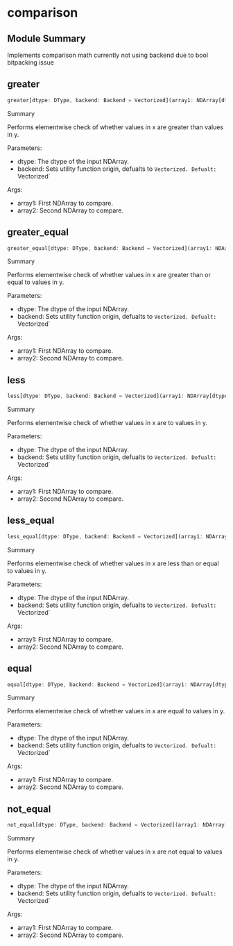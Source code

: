 



# comparison

##  Module Summary
  
Implements comparison math currently not using backend due to bool bitpacking issue
## greater


```rust
greater[dtype: DType, backend: Backend = Vectorized](array1: NDArray[dtype], array2: NDArray[dtype]) -> NDArray[bool]
```  
Summary  
  
Performs elementwise check of whether values in x are greater than values in y.  
  
Parameters:  

- dtype: The dtype of the input NDArray.
- backend: Sets utility function origin, defualts to `Vectorized. Defualt: `Vectorized`
  
Args:  

- array1: First NDArray to compare.
- array2: Second NDArray to compare.

## greater_equal


```rust
greater_equal[dtype: DType, backend: Backend = Vectorized](array1: NDArray[dtype], array2: NDArray[dtype]) -> NDArray[bool]
```  
Summary  
  
Performs elementwise check of whether values in x are greater than or equal to values in y.  
  
Parameters:  

- dtype: The dtype of the input NDArray.
- backend: Sets utility function origin, defualts to `Vectorized. Defualt: `Vectorized`
  
Args:  

- array1: First NDArray to compare.
- array2: Second NDArray to compare.

## less


```rust
less[dtype: DType, backend: Backend = Vectorized](array1: NDArray[dtype], array2: NDArray[dtype]) -> NDArray[bool]
```  
Summary  
  
Performs elementwise check of whether values in x are to values in y.  
  
Parameters:  

- dtype: The dtype of the input NDArray.
- backend: Sets utility function origin, defualts to `Vectorized. Defualt: `Vectorized`
  
Args:  

- array1: First NDArray to compare.
- array2: Second NDArray to compare.

## less_equal


```rust
less_equal[dtype: DType, backend: Backend = Vectorized](array1: NDArray[dtype], array2: NDArray[dtype]) -> NDArray[bool]
```  
Summary  
  
Performs elementwise check of whether values in x are less than or equal to values in y.  
  
Parameters:  

- dtype: The dtype of the input NDArray.
- backend: Sets utility function origin, defualts to `Vectorized. Defualt: `Vectorized`
  
Args:  

- array1: First NDArray to compare.
- array2: Second NDArray to compare.

## equal


```rust
equal[dtype: DType, backend: Backend = Vectorized](array1: NDArray[dtype], array2: NDArray[dtype]) -> NDArray[bool]
```  
Summary  
  
Performs elementwise check of whether values in x are equal to values in y.  
  
Parameters:  

- dtype: The dtype of the input NDArray.
- backend: Sets utility function origin, defualts to `Vectorized. Defualt: `Vectorized`
  
Args:  

- array1: First NDArray to compare.
- array2: Second NDArray to compare.

## not_equal


```rust
not_equal[dtype: DType, backend: Backend = Vectorized](array1: NDArray[dtype], array2: NDArray[dtype]) -> NDArray[bool]
```  
Summary  
  
Performs elementwise check of whether values in x are not equal to values in y.  
  
Parameters:  

- dtype: The dtype of the input NDArray.
- backend: Sets utility function origin, defualts to `Vectorized. Defualt: `Vectorized`
  
Args:  

- array1: First NDArray to compare.
- array2: Second NDArray to compare.
